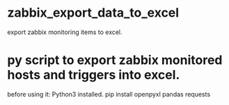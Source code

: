 # zabbix_export_data_to_excel
export zabbix monitoring items to excel.
# py script  to export zabbix monitored hosts and triggers into excel.
before using it:
Python3 installed.
pip install openpyxl pandas requests

